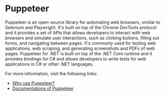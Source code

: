 # Puppeteer

Puppeteer is an open-source library for automating web browsers, similar to Selenium and Playwright. It's built on top of the Chrome DevTools protocol and it provides a set of APIs that allows developers to interact with web browsers and simulate user interactions, such as clicking buttons, filling out forms, and navigating between pages. It's commonly used for testing web applications, web scraping, and generating screenshots and PDFs of web pages. Puppeteer for .NET is built on top of the .NET Core runtime and it provides bindings for C# and allows developers to write tests for web applications in C# or other .NET languages.

For more information, visit the following links:

- [Why use Puppeteer?](https://www.kiltandcode.com/puppeteer-sharp-crawl-the-web-using-csharp-and-headless-chrome/)
- [Documentations of Puppeteer](https://www.puppeteersharp.com/)

